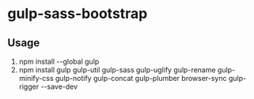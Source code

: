 # gulp-sass-bootstrap

## Usage

1) npm install --global gulp
2) npm install  gulp gulp-util gulp-sass gulp-uglify gulp-rename gulp-minify-css gulp-notify gulp-concat gulp-plumber browser-sync gulp-rigger --save-dev

